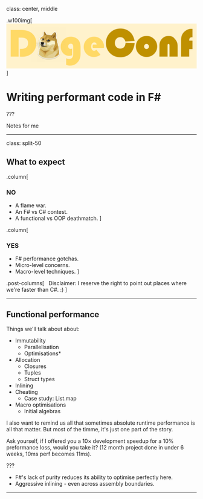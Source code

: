 class: center, middle

[doge]: images/doge.png
[red-cross]: images/red-cross.png

.w100img[![](images/dogeconf.png)]

# Writing performant code in F# #

???

Notes for me

---

class: split-50

## What to expect

.column[

### NO

- A flame war.
- An F\# vs C\# contest.
- A functional vs OOP deathmatch.
]

.column[

### YES

- F\# performance gotchas.
- Micro-level concerns.
- Macro-level techniques.
]

.post-columns[
&nbsp;
Disclaimer: I reserve the right to point out places where we're faster than C\#. :)
]

---

## Functional performance

Things we'll talk about about:

- Immutability
  - Parallelisation
  - Optimisations*
- Allocation
  - Closures
  - Tuples
  - Struct types
- Inlining
- Cheating
  - Case study: List.map
- Macro optimisations
  - Initial algebras

I also want to remind us all that sometimes absolute runtime performance is all that matter.
But most of the timme, it's just one part of the story.

Ask yourself, if I offered you a 10× development speedup for a 10% preformance loss,
would you take it? (12 month project done in under 6 weeks, 10ms perf becomes 11ms).

???

- F\#'s lack of purity reduces its ability to optimise perfectly here.
- Aggressive inlining - even across assembly boundaries.

---
